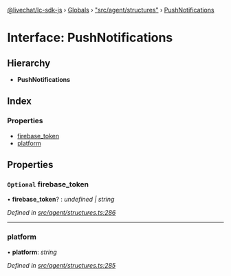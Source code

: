 [@livechat/lc-sdk-js](../README.md) › [Globals](../globals.md) › ["src/agent/structures"](../modules/_src_agent_structures_.md) › [PushNotifications](_src_agent_structures_.pushnotifications.md)

# Interface: PushNotifications

## Hierarchy

* **PushNotifications**

## Index

### Properties

* [firebase_token](_src_agent_structures_.pushnotifications.md#optional-firebase_token)
* [platform](_src_agent_structures_.pushnotifications.md#platform)

## Properties

### `Optional` firebase_token

• **firebase_token**? : *undefined | string*

*Defined in [src/agent/structures.ts:286](https://github.com/livechat/lc-sdk-js/blob/21d7a55/src/agent/structures.ts#L286)*

___

###  platform

• **platform**: *string*

*Defined in [src/agent/structures.ts:285](https://github.com/livechat/lc-sdk-js/blob/21d7a55/src/agent/structures.ts#L285)*
